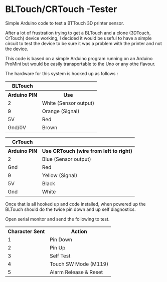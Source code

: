 # BLTouch/CRTouch -Tester
Simple Arduino code to test a BTTouch 3D printer sensor.

After a lot of frustration trying to get a BLTouch and a clone (3DTouch, CrTouch) device working, I decided it would be useful to have a simple circuit to test the device to be sure it was a problem with the printer and not the device.

This code is based on a simple Arduino program running on an Arduino ProMini but would be easily transportable to the Uno or any othe flavour.

The hardware for this system is hooked up as follows :

<TABLE>
  <TH>BLTouch</TH>
  <TR>
    <TH>Arduino PIN</TH><TH>Use</TH>
  </TR>
  <TR>
    <TD>2</TD><TD>White (Sensor output)</TD>
  </TR>
  <TR>
    <TD>9</TD><TD>Orange (Signal)</TD>
  </TR>
  <TR>
    <TD>5V</TD><TD>Red</TD>
  </TR>
  <TR>
    <TD>Gnd/0V</TD><TD>Brown</TD>
  </TR>
</TABLE>

<TABLE>
  <TH>CrTouch</TH>
  <TR>
    <TH>Arduino PIN</TH><TH>Use CRTouch (wire from left to right)</TH>
  </TR>
  <TR>
    <TD>2</TD><TD>Blue (Sensor output)</TD>
  </TR>
  <TR>
    <TD>Gnd</TD><TD>Red</TD>
  </TR>
  <TR>
    <TD>9</TD><TD>Yellow (Signal)</TD>
  </TR>
  <TR>
    <TD>5V</TD><TD>Black</TD>
  </TR>
  <TR>
    <TD>Gnd</TD><TD>White</TD>
  </TR>
</TABLE>

<P>
Once that is all hooked up and code installed, when powered up the BLTouch should do the twice pin down and up self diagnostics.

Open serial monitor and send the following to test.
</P>
<TABLE>
  <TR>
    <TH>Character Sent</TH><TH>Action</TH>
  </TR>
  <TR>
    <TD>1</TD><TD>Pin Down</TD>
  </TR>
  <TR>
    <TD>2</TD><TD>Pin Up</TD>
  </TR>
  <TR>
    <TD>3</TD><TD>Self Test</TD>
  </TR>
  <TR>
    <TD>4</TD><TD>Touch SW Mode (M119)</TD>
  </TR>
  <TR>
    <TD>5</TD><TD>Alarm Release & Reset</TD>
  </TR>
</TABLE>
